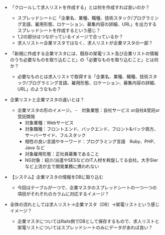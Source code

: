 - 「クロールして求人リストを作成する」とは何を作成すれば良いのか？
  - スプレッドシートに「企業名、業種、職種、技術スタック/プログラミング言語、雇用形態、ロケーション、募集内容の詳細、URL」を出力するスプレッドシートを作成するという感じ？
  - 1,2の部分はつながっているイメージで合っているか？
  - 求人リスト＝企業マスタではなく、求人リストが企業マスタの一部？

- 「新規に作成する企業マスタには、既存の架電リスト及び企業リストの情報のうち必要なものを取り込むこと」の「必要なものを取り込むこと」とは何か？
  - 必要なものとは求人リストで取得する「企業名、業種、職種、技術スタック/プログラミング言語、雇用形態、ロケーション、募集内容の詳細、URL」のようなもの？

- 企業リストと企業マスタの違いとは？
    - 企業マスタの形のイメージ。
      -　対象業態：自社サービス or自社&受託or受託開発
      - 対象業種：Webサービス
      - 対象職種：フロントエンド、バックエンド、フロント&バック両方、サーバーサイド、フルスタック
      - 相性の良い言語やキーワード：プログラミング言語　Ruby、PHP、Java など
      - 対象雇用形態：正社員募集であること
      - NG対象：紹介/派遣やSESなどのIT人材を斡旋してる会社。大手SIerなど上流が主で開発業務に携われない

- 【システム】企業マスタの情報をDBに取り込む
  - 今回はテーブルが一つで、企業マスタのスプレッドシートの一つ一つの項目がそれぞれのカラムに対応するイメージ？ 

- 全体の流れとしては求人リスト→企業マスタ（DB）→架電リストという感じイメージ？
  - 企業マスタについてはRails側でDBとして保存するもので、求人リストと架電リストについてはスプレッドシートのみにデータがあれば良い？   
